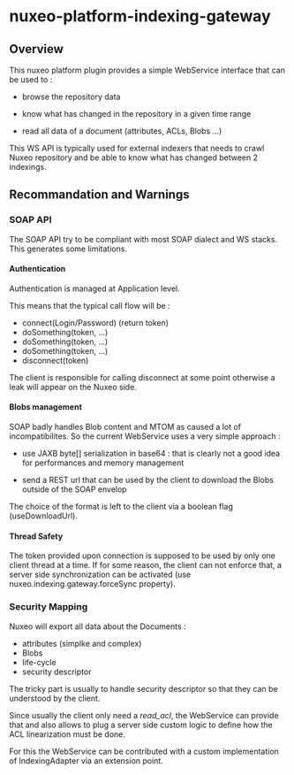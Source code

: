 # nuxeo-platform-indexing-gateway

## Overview

This nuxeo platform plugin provides a simple WebService interface that can be used to :

 - browse the repository data 

 - know what has changed in the repository in a given time range

 - read all data of a document (attributes, ACLs, Blobs ...)

This WS API is typically used for external indexers that needs to crawl Nuxeo repository and be able to know what has changed between 2 indexings.

## Recommandation and Warnings

### SOAP API

The SOAP API try to be compliant with most SOAP dialect and WS stacks.
This generates some limitations.

#### Authentication

Authentication is managed at Application level.

This means that the typical call flow will be :

 - connect(Login/Password) (return token)
 - doSomething(token, ...)
 - doSomething(token, ...)
 - doSomething(token, ...)
 - disconnect(token)

The client is responsible for calling disconnect at some point otherwise a leak will appear on the Nuxeo side.

#### Blobs management

SOAP badly handles Blob content and MTOM as caused a lot of incompatibilites.
So the current WebService uses a very simple approach :

 - use JAXB byte[] serialization in base64 : that is clearly not a good idea for performances and memory management

 - send a REST url that can be used by the client to download the Blobs outside of the SOAP envelop

The choice of the format is left to the client via a boolean flag (useDownloadUrl).

#### Thread Safety

The token provided upon connection is supposed to be used by only one client thread at a time.
If for some reason, the client can not enforce that, a server side synchronization can be activated (use nuxeo.indexing.gateway.forceSync property).

### Security Mapping

Nuxeo will export all data about the Documents :

 - attributes (simplke and complex)
 - Blobs
 - life-cycle
 - security descriptor

The tricky part is usually to handle security descriptor so that they can be understood by the client.

Since usually the client only need a *read_acl*, the WebService can provide that and also allows to plug a server side custom logic to define how the ACL linearization must be done.

For this the WebService can be contributed with a custom implementation of IndexingAdapter via an extension point.




